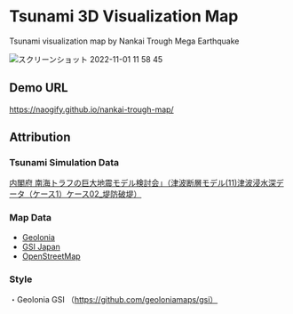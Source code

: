 # Tsunami 3D Visualization Map

Tsunami visualization map by Nankai Trough Mega Earthquake


![スクリーンショット 2022-11-01 11 58 45](https://user-images.githubusercontent.com/8760841/199149866-a43ad2fd-a184-4eef-ba09-023a507fcd88.png)


## Demo URL
https://naogify.github.io/nankai-trough-map/


## Attribution

### Tsunami Simulation Data
[内閣府 南海トラフの巨大地震モデル検討会」（津波断層モデル(11)津波浸水深データ（ケース1）ケース02_堤防破堤）](https://www.geospatial.jp/ckan/dataset/1211/resource/d2313be4-49ba-415b-b1cf-5a3ed82fe50c)

### Map Data
- [Geolonia](https://geolonia.com/)
- [GSI Japan](https://www.gsi.go.jp/)
- [OpenStreetMap](https://www.openstreetmap.org/copyright)

### Style
・Geolonia GSI （https://github.com/geoloniamaps/gsi）


